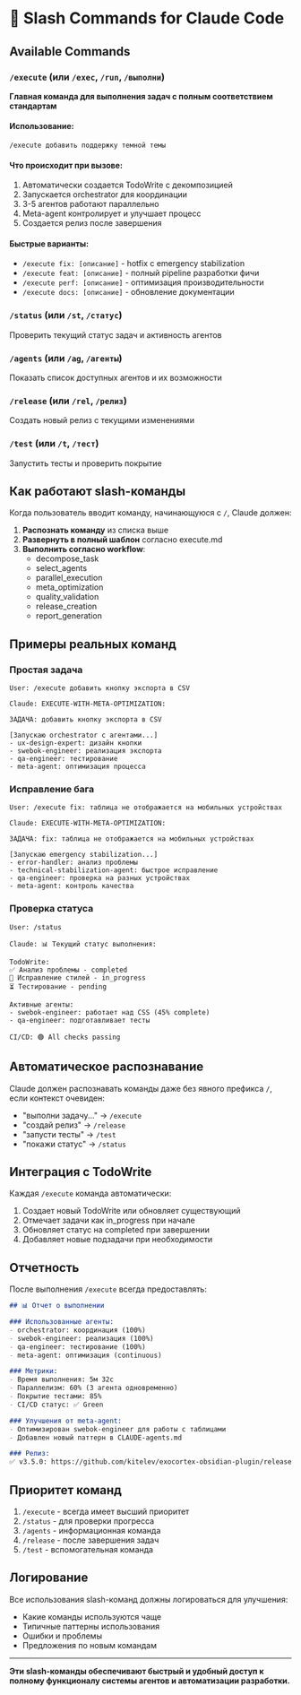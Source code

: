 # 🎯 Slash Commands for Claude Code

## Available Commands

### `/execute` (или `/exec`, `/run`, `/выполни`)
**Главная команда для выполнения задач с полным соответствием стандартам**

#### Использование:
```
/execute добавить поддержку темной темы
```

#### Что происходит при вызове:
1. Автоматически создается TodoWrite с декомпозицией
2. Запускается orchestrator для координации
3. 3-5 агентов работают параллельно
4. Meta-agent контролирует и улучшает процесс
5. Создается релиз после завершения

#### Быстрые варианты:
- `/execute fix: [описание]` - hotfix с emergency stabilization
- `/execute feat: [описание]` - полный pipeline разработки фичи
- `/execute perf: [описание]` - оптимизация производительности
- `/execute docs: [описание]` - обновление документации

### `/status` (или `/st`, `/статус`)
Проверить текущий статус задач и активность агентов

### `/agents` (или `/ag`, `/агенты`)
Показать список доступных агентов и их возможности

### `/release` (или `/rel`, `/релиз`)
Создать новый релиз с текущими изменениями

### `/test` (или `/t`, `/тест`)
Запустить тесты и проверить покрытие

## Как работают slash-команды

Когда пользователь вводит команду, начинающуюся с `/`, Claude должен:

1. **Распознать команду** из списка выше
2. **Развернуть в полный шаблон** согласно execute.md
3. **Выполнить согласно workflow**:
   - decompose_task
   - select_agents
   - parallel_execution
   - meta_optimization
   - quality_validation
   - release_creation
   - report_generation

## Примеры реальных команд

### Простая задача
```
User: /execute добавить кнопку экспорта в CSV

Claude: EXECUTE-WITH-META-OPTIMIZATION:

ЗАДАЧА: добавить кнопку экспорта в CSV

[Запускаю orchestrator с агентами...]
- ux-design-expert: дизайн кнопки
- swebok-engineer: реализация экспорта
- qa-engineer: тестирование
- meta-agent: оптимизация процесса
```

### Исправление бага
```
User: /execute fix: таблица не отображается на мобильных устройствах

Claude: EXECUTE-WITH-META-OPTIMIZATION:

ЗАДАЧА: fix: таблица не отображается на мобильных устройствах

[Запускаю emergency stabilization...]
- error-handler: анализ проблемы
- technical-stabilization-agent: быстрое исправление
- qa-engineer: проверка на разных устройствах
- meta-agent: контроль качества
```

### Проверка статуса
```
User: /status

Claude: 📊 Текущий статус выполнения:

TodoWrite:
✅ Анализ проблемы - completed
🔄 Исправление стилей - in_progress
⏳ Тестирование - pending

Активные агенты:
- swebok-engineer: работает над CSS (45% complete)
- qa-engineer: подготавливает тесты

CI/CD: 🟢 All checks passing
```

## Автоматическое распознавание

Claude должен распознавать команды даже без явного префикса `/`, если контекст очевиден:

- "выполни задачу..." → `/execute`
- "создай релиз" → `/release`
- "запусти тесты" → `/test`
- "покажи статус" → `/status`

## Интеграция с TodoWrite

Каждая `/execute` команда автоматически:
1. Создает новый TodoWrite или обновляет существующий
2. Отмечает задачи как in_progress при начале
3. Обновляет статус на completed при завершении
4. Добавляет новые подзадачи при необходимости

## Отчетность

После выполнения `/execute` всегда предоставлять:

```markdown
## 📊 Отчет о выполнении

### Использованные агенты:
- orchestrator: координация (100%)
- swebok-engineer: реализация (100%)
- qa-engineer: тестирование (100%)
- meta-agent: оптимизация (continuous)

### Метрики:
- Время выполнения: 5м 32с
- Параллелизм: 60% (3 агента одновременно)
- Покрытие тестами: 85%
- CI/CD статус: ✅ Green

### Улучшения от meta-agent:
- Оптимизирован swebok-engineer для работы с таблицами
- Добавлен новый паттерн в CLAUDE-agents.md

### Релиз:
✅ v3.5.0: https://github.com/kitelev/exocortex-obsidian-plugin/releases/tag/v3.5.0
```

## Приоритет команд

1. `/execute` - всегда имеет высший приоритет
2. `/status` - для проверки прогресса
3. `/agents` - информационная команда
4. `/release` - после завершения задач
5. `/test` - вспомогательная команда

## Логирование

Все использования slash-команд должны логироваться для улучшения:
- Какие команды используются чаще
- Типичные паттерны использования
- Ошибки и проблемы
- Предложения по новым командам

---

**Эти slash-команды обеспечивают быстрый и удобный доступ к полному функционалу системы агентов и автоматизации разработки.**